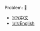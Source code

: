 Problem: :link: 
- [:cn:中文](https://leetcode-cn.com/problems/reverse-linked-list)
- [:us:English](https://leetcode.com/problems/reverse-linked-list)
